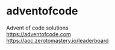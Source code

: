 # adventofcode
Advent of code solutions  
https://adventofcode.com  
https://aoc.zerotomastery.io/leaderboard
